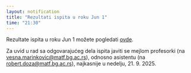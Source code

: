 ```yaml
---
layout: notification
title: "Rezultati ispita u roku Jun 1"
time: "21:30"
---
```

Rezultate ispita u roku Jun 1 možete pogledati [ovde](/ispiti/rezultati/ukupno/pbp_jun1_2024_25_ukupno.pdf).

Za uvid u rad sa odgovarajućeg dela ispita javiti se mejlom profesorki (na vesna.marinkovic@matf.bg.ac.rs), odnosno asistentu (na robert.doza@matf.bg.ac.rs), najkasnije u nedelju, 21. 9. 2025.

